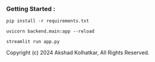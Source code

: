 
### Getting Started :

``pip install -r requirements.txt``

``uvicorn backend.main:app --reload``

``streamlit run app.py``


Copyright (c) 2024 Akshad Kolhatkar, All Rights Reserved.